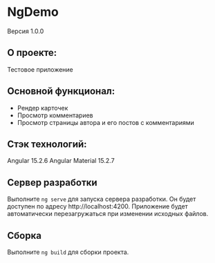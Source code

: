 # NgDemo

Версия 1.0.0

## О проекте:

Тестовое приложение

## Основной функционал:

- Рендер карточек
- Просмотр комментариев
- Просмотр страницы автора и его постов с комментариями

## Стэк технологий:

Angular 15.2.6
Angular Material 15.2.7

## Сервер разработки

Выполните `ng serve` для запуска сервера разработки. Он будет доступен по адресу http://localhost:4200. Приложение будет
автоматически перезагружаться при изменении исходных файлов.

## Сборка

Выполните `ng build` для сборки проекта.
